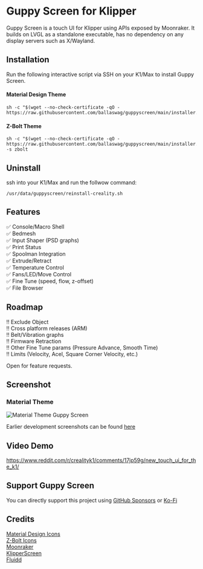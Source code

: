 # Guppy Screen for Klipper

Guppy Screen is a touch UI for Klipper using APIs exposed by Moonraker. It builds on LVGL as a standalone executable, has no dependency on any display servers such as X/Wayland.

## Installation
Run the following interactive script via SSH on your K1/Max to install Guppy Screen.

#### Material Design Theme
```
sh -c "$(wget --no-check-certificate -qO - https://raw.githubusercontent.com/ballaswag/guppyscreen/main/installer.sh)"
```

#### Z-Bolt Theme
```
sh -c "$(wget --no-check-certificate -qO - https://raw.githubusercontent.com/ballaswag/guppyscreen/main/installer.sh)" -s zbolt
```

## Uninstall
ssh into your K1/Max and run the follwow command:
```
/usr/data/guppyscreen/reinstall-creality.sh
```

## Features
:white_check_mark: Console/Macro Shell  
:white_check_mark: Bedmesh  
:white_check_mark: Input Shaper (PSD graphs)  
:white_check_mark: Print Status  
:white_check_mark: Spoolman Integration  
:white_check_mark: Extrude/Retract  
:white_check_mark: Temperature Control  
:white_check_mark: Fans/LED/Move Control  
:white_check_mark: Fine Tune (speed, flow, z-offset)  
:white_check_mark: File Browser 

## Roadmap
:bangbang: Exclude Object  
:bangbang: Cross platform releases (ARM)  
:bangbang: Belt/Vibration graphs  
:bangbang: Firmware Retraction  
:bangbang: Other Fine Tune params (Pressure Advance, Smooth Time)  
:bangbang: Limits (Velocity, Acel, Square Corner Velocity, etc.)  

Open for feature requests.

## Screenshot
### Material Theme
![Material Theme Guppy Screen](https://github.com/ballaswag/guppyscreen/blob/main/screenshots/material/material_screenshot.png)

Earlier development screenshots can be found [here](https://github.com/ballaswag/guppyscreen/blob/main/screenshots)

## Video Demo
https://www.reddit.com/r/crealityk1/comments/17jp59g/new_touch_ui_for_the_k1/

## Support Guppy Screen
You can directly support this project using [GitHub Sponsors](https://github.com/sponsors/ballaswag/) or [Ko-Fi](https://ko-fi.com/ballaswag)

## Credits
[Material Design Icons](https://pictogrammers.com/library/mdi/)  
[Z-Bolt Icons](https://github.com/Z-Bolt/OctoScreen)  
[Moonraker](https://github.com/Arksine/moonraker)  
[KlipperScreen](https://github.com/KlipperScreen/KlipperScreen)  
[Fluidd](https://github.com/fluidd-core/fluidd)  
